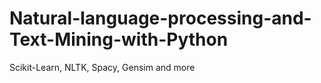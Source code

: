 # Natural-language-processing-and-Text-Mining-with-Python
Scikit-Learn, NLTK, Spacy, Gensim and more
